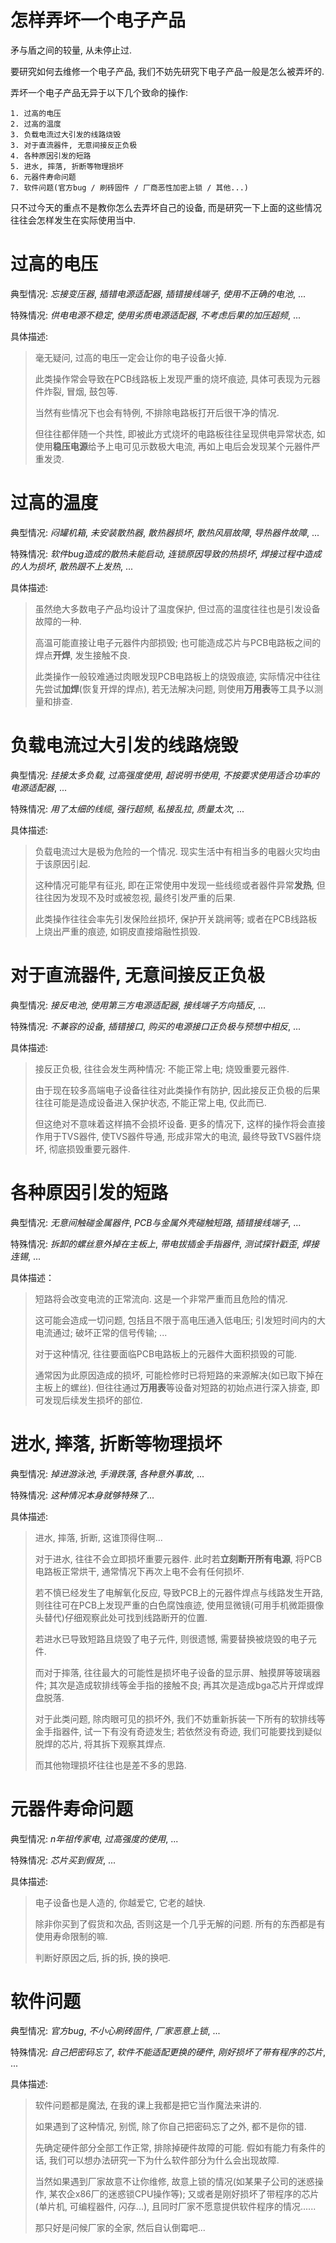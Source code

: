 # 怎样弄坏一个电子产品
矛与盾之间的较量, 从未停止过.

要研究如何去维修一个电子产品, 我们不妨先研究下电子产品一般是怎么被弄坏的.

弄坏一个电子产品无异于以下几个致命的操作:

    1. 过高的电压
    2. 过高的温度
    3. 负载电流过大引发的线路烧毁
    3. 对于直流器件, 无意间接反正负极
    4. 各种原因引发的短路
    5. 进水, 摔落, 折断等物理损坏
    6. 元器件寿命问题
    7. 软件问题(官方bug / 刷砖固件 / 厂商恶性加密上锁 / 其他...)

只不过今天的重点不是教你怎么去弄坏自己的设备, 而是研究一下上面的这些情况往往会怎样发生在实际使用当中.


# 过高的电压
典型情况: *忘接变压器*, *插错电源适配器*, *插错接线端子*, *使用不正确的电池*, ...

特殊情况: *供电电源不稳定*, *使用劣质电源适配器*, *不考虑后果的加压超频*, ...

具体描述:

> 毫无疑问, 过高的电压一定会让你的电子设备火掉.
>
> 此类操作常会导致在PCB线路板上发现严重的烧坏痕迹, 具体可表现为元器件炸裂, 冒烟, 鼓包等.
>
> 当然有些情况下也会有特例, 不排除电路板打开后很干净的情况.
>
> 但往往都伴随一个共性, 即被此方式烧坏的电路板往往呈现供电异常状态, 如使用**稳压电源**给予上电可见示数极大电流, 再如上电后会发现某个元器件严重发烫.


# 过高的温度
典型情况: *闷罐机箱*, *未安装散热器*, *散热器损坏*, *散热风扇故障*, *导热器件故障*, ...

特殊情况: *软件bug造成的散热未能启动*, *连锁原因导致的热损坏*, *焊接过程中造成的人为损坏*, *散热跟不上发热*, ...

具体描述:

> 虽然绝大多数电子产品均设计了温度保护, 但过高的温度往往也是引发设备故障的一种.
>
> 高温可能直接让电子元器件内部损毁; 也可能造成芯片与PCB电路板之间的焊点**开焊**, 发生接触不良.
>
> 此类操作一般较难通过肉眼发现PCB电路板上的烧毁痕迹, 实际情况中往往先尝试**加焊**(恢复开焊的焊点), 若无法解决问题, 则使用**万用表**等工具予以测量和排查.


# 负载电流过大引发的线路烧毁
典型情况: *挂接太多负载*, *过高强度使用*, *超说明书使用*, *不按要求使用适合功率的电源适配器*, ...

特殊情况: *用了太细的线缆*, *强行超频*, *私接乱拉*, *质量太次*, ...

具体描述:

> 负载电流过大是极为危险的一个情况. 现实生活中有相当多的电器火灾均由于该原因引起.
>
> 这种情况可能早有征兆, 即在正常使用中发现一些线缆或者器件异常**发热**, 但往往因为发现不及时或被忽视, 最终引发严重的后果.
>
> 此类操作往往会率先引发保险丝损坏, 保护开关跳闸等; 或者在PCB线路板上烧出严重的痕迹, 如铜皮直接熔融性损毁.


# 对于直流器件, 无意间接反正负极
典型情况: *接反电池*, *使用第三方电源适配器*, *接线端子方向插反*, ...

特殊情况: *不兼容的设备*, *插错接口*, *购买的电源接口正负极与预想中相反*, ...

具体描述:

> 接反正负极, 往往会发生两种情况: 不能正常上电; 烧毁重要元器件.
>
> 由于现在较多高端电子设备往往对此类操作有防护, 因此接反正负极的后果往往可能是造成设备进入保护状态, 不能正常上电, 仅此而已.
>
> 但这绝对不意味着这样搞不会损坏设备. 更多的情况下, 这样的操作将会直接作用于TVS器件, 使TVS器件导通, 形成非常大的电流, 最终导致TVS器件烧坏, 彻底损毁重要元器件.


# 各种原因引发的短路
典型情况: *无意间触碰金属器件*, *PCB与金属外壳碰触短路*, *插错接线端子*, ...

特殊情况: *拆卸的螺丝意外掉在主板上*, *带电拔插金手指器件*, *测试探针戳歪*, *焊接连锡*, ...

具体描述：

> 短路将会改变电流的正常流向. 这是一个非常严重而且危险的情况.
>
> 这可能会造成一切问题, 包括且不限于高电压通入低电压; 引发短时间内的大电流通过; 破坏正常的信号传输; ...
>
> 对于这种情况, 往往要面临PCB电路板上的元器件大面积损毁的可能.
>
> 通常因为此原因造成的损坏, 可能检修时已将短路的来源解决(如已取下掉在主板上的螺丝). 但往往通过**万用表**等设备对短路的初始点进行深入排查, 即可发现后续发生损坏的部位.


# 进水, 摔落, 折断等物理损坏
典型情况: *掉进游泳池*, *手滑跌落*, *各种意外事故*, ...

特殊情况: *这种情况本身就够特殊了*...

具体描述:

> 进水, 摔落, 折断, 这谁顶得住啊...
>
> 对于进水, 往往不会立即损坏重要元器件. 此时若**立刻断开所有电源**, 将PCB电路板正常烘干, 通常情况下再次上电不会有任何损坏.
>
> 若不慎已经发生了电解氧化反应, 导致PCB上的元器件焊点与线路发生开路, 则往往可在PCB上发现严重的白色腐蚀痕迹, 使用显微镜(可用手机微距摄像头替代)仔细观察此处可找到线路断开的位置.
>
> 若进水已导致短路且烧毁了电子元件, 则很遗憾, 需要替换被烧毁的电子元件.
>
> 而对于摔落, 往往最大的可能性是损坏电子设备的显示屏、触摸屏等玻璃器件; 其次是造成软排线等金手指的接触不良; 再其次是造成bga芯片开焊或焊盘脱落.
>
> 对于此类问题, 除肉眼可见的损坏外, 我们不妨重新拆装一下所有的软排线等金手指器件, 试一下有没有奇迹发生; 若依然没有奇迹, 我们可能要找到疑似脱焊的芯片, 将其拆下观察其焊点.
>
> 而其他物理损坏往往也是差不多的思路.


# 元器件寿命问题
典型情况: *n年祖传家电*, *过高强度的使用*, ...

特殊情况: *芯片买到假货*, ...

具体描述:

> 电子设备也是人造的, 你越爱它, 它老的越快.
>
> 除非你买到了假货和次品, 否则这是一个几乎无解的问题. 所有的东西都是有使用寿命限制的嘛.
>
> 判断好原因之后, 拆的拆, 换的换吧.


# 软件问题
典型情况: *官方bug*, *不小心刷砖固件*, *厂家恶意上锁*, ...

特殊情况: *自己把密码忘了*, *软件不能适配更换的硬件*, *刚好损坏了带有程序的芯片*, ...

具体描述:

> 软件问题都是魔法, 在我的课上我都是把它当作魔法来讲的.
>
> 如果遇到了这种情况, 别慌, 除了你自己把密码忘了之外, 都不是你的错.
>
> 先确定硬件部分全部工作正常, 排除掉硬件故障的可能. 假如有能力有条件的话, 我们可以想办法研究一下为什么软件部分为什么会出现故障.
>
> 当然如果遇到厂家故意不让你维修, 故意上锁的情况(如某果子公司的迷惑操作, 某农企x86厂的迷惑锁CPU操作等); 又或者是刚好损坏了带程序的芯片(单片机, 可编程器件, 闪存...), 且同时厂家不愿意提供软件程序的情况......
>
> 那只好是问候厂家的全家, 然后自认倒霉吧...
